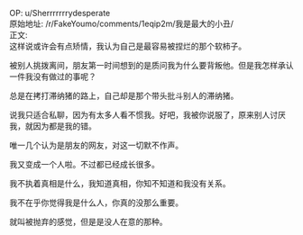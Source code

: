 
OP: u/Sherrrrrrrydesperate  
原始地址: /r/FakeYoumo/comments/1eqip2m/我是最大的小丑/  
正文:  
这样说或许会有点矫情，我认为自己是最容易被捏烂的那个软柿子。

被别人挑拨离间，朋友第一时间想到的是质问我为什么要背叛他。但是我怎样承认一件我没有做过的事呢？

总是在拷打滞纳猪的路上，自己却是那个带头批斗别人的滞纳猪。

说我只适合私聊，因为有太多人看不惯我。好吧，我被你说服了，原来别人讨厌我，就因为都是我的错。

唯一几个认为是朋友的网友，对这一切默不作声。

我又变成一个人啦。不过都已经成长很多。

我不执着真相是什么，我知道真相，你知不知道和我没有关系。

我不在乎你觉得我是什么人，你真的没那么重要。

就叫被抛弃的感觉，但是是没人在意的那种。
